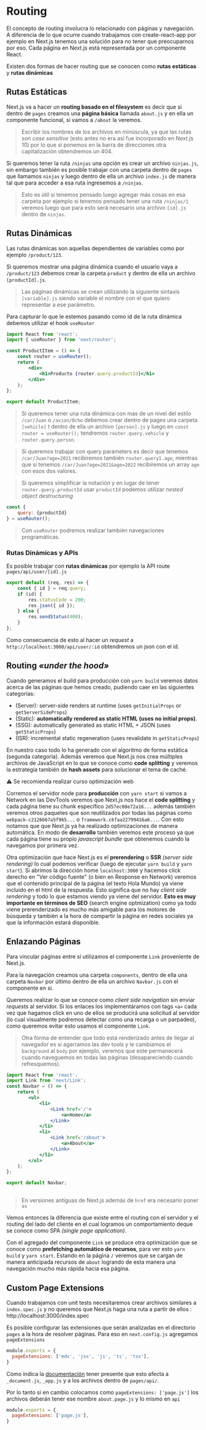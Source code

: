 # Routing

El concepto de routing involucra lo relacionado con páginas y navegación. A diferencia de lo que ocurre cuando trabajamos con create-react-app por ejemplo en Next.js tenemos una solución para no tener que preocuparnos por eso.  Cada página en Next.js está representada por un componente React.

Existen dos formas de hacer routing que se conocen como **rutas estáticas**  y  **rutas dinámicas** 

## Rutas Estáticas
Next.js va a hacer un **routing basado en el filesystem** es decir que si dentro de `pages` creamos una **página básica** llamada `about.js` y en ella un componente funcional, si vamos a `/about` la veremos. 

> Escribir los nombres de los archivos en minúscula, ya que las rutas son *case sensitive* (esto antes no era así fue incorporado en Next.js 10) por lo que si ponemos en la barra de direcciones otra capitalización obtendremos un 404.

Si queremos tener la ruta `/ninjas` una opción es crear un archivo `ninjas.js`, sin embargo también es posible trabajar con una carpeta dentro de `pages` que llamamos `ninjas` y luego dentro de ella un archivo `index.js` de manera tal que para acceder a esa ruta ingresemos a `/ninjas`. 

>Esto es útil si tenemos pensado luego agregar más cosas en esa carpeta por ejemplo si tenemos pensado tener una ruta `/ninjas/1` veremos luego que para esto será necesario una archivo `[id].js` dentro de `ninjas`.

## Rutas Dinámicas
Las rutas dinámicas son aquellas dependientes de variables como por ejemplo `/product/123`. 

Si queremos mostrar una página dinámica cuando el usuario vaya a `/product/123` debemos crear la carpeta `product` y dentro de ella un archivo `[productId].js`.

> Las páginas dinámicas se crean utilizando la siguiente sintaxis `[variable].js` siendo variable el nombre con el que quiero representar a ese parámetro.

Para capturar lo que le estemos pasando como id de la ruta dinámica debemos utilizar el hook `useRouter` 

```jsx
import React from 'react';
import { useRouter } from 'next/router';

const ProductItem = () => {
	const router = useRouter();
	return (
		<div>
			<h1>Producto {router.query.productId}</h1>
		</div>
	);
};

export default ProductItem;
```

> Si queremos tener una ruta dinámica con mas de un nivel del estilo `/car/Juan` o `/avion/Ocho` debemos crear dentro de pages una carpeta `[vehicle]` t dentro de ella un archivo `[person].js` y luego en `const router = useRouter();` tendremos `router.query.vehicle` y `router.query.person`. 

> Si queremos trabajar con query parameters es decir que tenemos `/car/Juan?age=2021` recibiremos también `router.query1.age`, mientras que si tenemos  `/car/Juan?age=2021&age=2022` recibiremos un array `age` con esos dos valores.

> Si queremos simplificar la notación y en lugar de tener `router.query.productId` usar `productId` podemos utilizar *nested object destructuring* 

```js
const {
	query: {productId}
} = useRouter();
```

> Con `useRouter` podremos realizar también navegaciones programáticas.

### Rutas Dinámicas y APIs

Es posible trabajar con **rutas dinámicas** por ejemplo la API route `pages/api/user/[id].js`

```js
export default (req, res) => {
	const { id } = req.query;
	if (id) {
		res.statusCode = 200;
		res.json({ id });
	} else {
		res.sendStatus(400);
	}
};
```

Como consecuencia de esto al hacer un *request* a `http://localhost:3000/api/user/:id` obtendremos un json con el id.

## Routing *«under the hood»*
Cuando generamos el build para producción con `yarn build` veremos datos acerca de las páginas que hemos creado, pudiendo caer en las siguientes categorías:

* (Server): server-side renders at runtime (uses `getInitialProps` or `getServerSideProps`)
* (Static): **automatically rendered as static HTML (uses no initial props)**.
* (SSG): automatically generated as static HTML + JSON (uses `getStaticProps`)
* (ISR): incremental static regeneration (uses revalidate in `getStaticProps`)



En nuestro caso todo lo ha generado con el algoritmo de forma estática (segunda categoría). Además veremos que Next.js nos crea múltiples archivos de JavaScript en lo que se conoce como **code splitting** y veremos la estrategia también de **hash assets** para solucionar el tema de caché.

:warning: Se recomienda realizar curso optimización web

Corremos el servidor node para **producción** con `yarn start` si vamos a Network en las DevTools veremos que Next.js nos hace el **code splitting** y cada página tiene su chunk específico `2d57ec00e72a16...` además también veremos otros paquetes que son reutilizados por todas las páginas como `webpack-c2126667a5f965...` o `framework.c6faa22799416a6...`. Con esto notamos que que Next.js ya ha realizado optimizaciones de manera automática.
En modo de **desarrollo** también veremos este proceso ya que cada página tiene su propio *javascript bundle* que obtenemos cuando la navegamos por primera vez. 

Otra optimización que hace Next.js es el **prerendering**  o **SSR** *(server side rendering)* lo cual podemos verificar (luego de ejecutar `yarn build` y `yarn start`). Si abrimos la dirección home `localhost:3000` y hacemos click derecho en "Ver código fuente" (o bien en Response en Network) veremos que el contenido principal de la página (el texto Hola Mundo) ya viene incluido en el html de la respuesta. Esto significa que no hay *client side rendering* y todo lo que estamos viendo ya viene del servidor. **Esto es muy importante en términos de SEO** (search engine optmization) como ya todo viene prerenderizado es mucho más amigable para los motores de búsqueda y también a la hora de compartir la página en redes sociales ya que la información estará disponible.



## Enlazando Páginas
Para vincular páginas entre sí utilizamos el componente `Link` proveniente de Next.js. 

Para la navegación creamos una carpeta `components`, dentro de ella una carpeta `Navbar` por último dentro de ella un archivo `Navbar.js` con el componente en si.

Queremos realizar lo que se conoce como *client side navigation* sin enviar *requests* al servidor. Si los enlaces los implementáramos con tags `<a>` cada vez que hagamos click en uno de ellos se producirá una solicitud al servidor (lo cual visualmente podremos detectar como una recarga o un parpadeo), como queremos evitar esto usamos el componente `Link`. 

> Otra forma de entender que todo está renderizado antes de llegar al navegador es si agarramos las dev tools y le cambiamos el `background` al `body` por ejemplo, veremos que este permanecerá cuando naveguemos en todas las páginas (desapareciendo cuando refresquemos).

```jsx
import React from 'react';
import Link from 'next/Link';
const Navbar = () => {
	return (
		<ul>
			<li>
				<Link href='/'>
					<a>Home</a>
				</Link>
			</li>
			<li>
				<Link href='/about'>
					<a>About</a>
				</Link>
			</li>
		</ul>
	);
};

export default Navbar;
 
```

> En versiones antiguas de Next.js además de `href` era necesario poner `as`

Vemos entonces la diferencia que existe entre el routing con el servidor y el routing del lado del cliente en el cual logramos un comportamiento deque se conoce como SPA *(single page application)*.

Con el agregado del componente `Link` se produce otra optimización que se conoce como **prefetching automático de recursos**, para ver esto `yarn build` y `yarn start`. Estando en la página `/` veremos que se cargan de manera anticipada recursos de `about` logrando de esta manera una navegación mucho más rápida hacia esa página. 

## Custom Page Extensions
Cuando trabajamos con unit tests necesitaremos crear archivos similares a `index.spec.js` y no queremos que Next.js haga una ruta a partir de ellos : http://localhost:3000/index.spec

Es posible configurar las extensiones que serán analizadas en el directorio `pages` a la hora de resolver páginas. Para eso en `next.config.js` agregamos `pageExtensions`

```js
module.exports = {
  pageExtensions: ['mdx', 'jsx', 'js', 'ts', 'tsx'],
}
```

Como indica la [documentación](https://nextjs.org/docs/api-reference/next.config.js/custom-page-extensions) tener presente que esto afecta a `_document.js`, `_app.js` y a los archivos dentro de `pages/api/`.


Por lo tanto si en cambio colocamos como `pageExtensions: ['page.js']` los archivos deberán tener ese nombre `about.page.js`  y lo mismo en `api` 

```js
module.exports = {
  pageExtensions: ['page.js'],
}
```